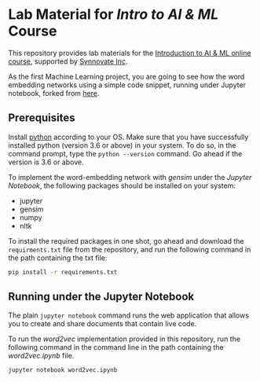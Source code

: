 # Lab Material for *Intro to AI & ML* Course 

This repository provides lab materials for the [Introduction to AI & ML online course](http://edu.synnovateinc.com/courses/ai-ml/), 
supported by [Synnovate Inc](http://synnovateinc.com/). 

As the first Machine Learning project, you are going to see how the word embedding networks using a simple code snippet, 
running under Jupyter notebook, forked from [here](https://github.com/buomsoo-kim/Word-embedding-with-Python).   

## Prerequisites

Install [python](http://www.python.org) according to your OS.
Make sure that you have successfully installed python (version 3.6 or above) in your system.
To do so, in the command prompt, type the `python --version` command. Go ahead if the version is 3.6 or above.
 
To implement the word-embedding network with *gensim* under the *Jupyter Notebook*, 
the following packages should be installed on your system:

* jupyter
* gensim
* numpy
* nltk

To install the required packages in one shot, go ahead and download the `requirments.txt` 
file from the repository, and run the following command in the path containing the txt file:

```bash
pip install -r requirements.txt
```

## Running under the Jupyter Notebook

The plain `jupyter notebook` command runs the web application that allows you to create 
and share documents that contain live code. 

To run the *word2vec* implementation provided in this repository, run the following command in 
the command line in the path containing the *word2vec.ipynb* file.

```
jupyter notebook word2vec.ipynb
```
